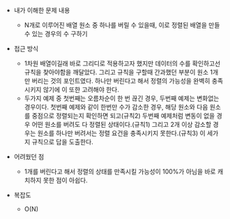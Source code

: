 * 내가 이해한 문제 내용
  - N개로 이루어진 배열 원소 중 하나를 버릴 수 있을때, 이로 정렬된 배열을 만들 수 있는 경우의 수 구하기
  
* 접근 방식
  - 1차원 배열이길래 바로 그리디로 적용하고자 했지만 데이터의 수를 확인하고선 규칙을 찾아야함을 깨달았다. 그리고 규칙을 구할때 간과했던 부분이 원소 1개만 버리는 것의 포인트였다. 하나만 버린다고 해서 정렬의 가능성을 완벽히 충족시키지 않기에 이 또한 고려해야 한다. 
  - 두가지 예제 중 첫번째는 오름차순이 한 번 끊긴 경우, 두번째 예제는 변화없는 경우이다. 첫번째 예제와 같이 한번만 수가 감소한 경우, 해당 원소와 다음 원소를 중점으로 정렬되는지 확인하면 되고(규칙2) 두번째 예제처럼 변동이 없을 경우 어떤 원소를 버려도 다 정렬된 상태이다.(규칙1) 그리고 2개 이상 감소할 경우는 원소를 하나만 버려서는 정렬 요건을 충족시키지 못한다.(규칙3) 이 세가지 규칙으로 답을 도출한다. 

* 어려웠던 점
  - 1개를 버린다고 해서 정렬의 상태를 만족시킬 가능성이 100%가 아님을 바로 캐치하지 못한 점이 아쉽다. 

* 복잡도
  - O(N)
